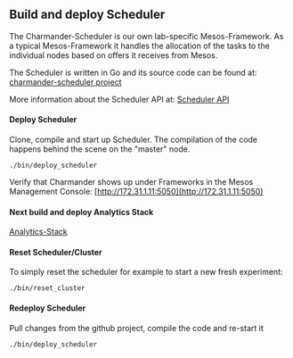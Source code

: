 Build and deploy Scheduler
--------------------------

The Charmander-Scheduler is our own lab-specific Mesos-Framework. As a typical Mesos-Framework it handles the allocation of
the tasks to the individual nodes based on offers it receives from Mesos.

The Scheduler is written in Go and its source code can be found at: [charmander-scheduler project](https://github.com/att-innovate/charmander-scheduler)

More information about the Scheduler API at: [Scheduler API](https://github.com/att-innovate/charmander/blob/master/docs/SCHEDULERAPI.md)

#### Deploy Scheduler

Clone, compile and start up Scheduler. The compilation of the code happens behind the scene on the "master" node.

    ./bin/deploy_scheduler

Verify that Charmander shows up under Frameworks in the Mesos Management Console: [http://172.31.1.11:5050](http://172.31.1.11:5050)


#### Next build and deploy Analytics Stack

[Analytics-Stack](https://github.com/att-innovate/charmander/blob/master/docs/SETUPANALYTICS.md)


#### Reset Scheduler/Cluster

To simply reset the scheduler for example to start a new fresh experiment:

    ./bin/reset_cluster


#### Redeploy Scheduler

Pull changes from the github project, compile the code and re-start it

    ./bin/deploy_scheduler



